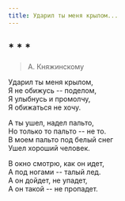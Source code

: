 ```yaml
---
title: Ударил ты меня крылом...
---
```

## * * *

> А. Княжинскому

Ударил ты меня крылом,  
Я не обижусь -- поделом,  
Я улыбнусь и промолчу,  
Я обижаться не хочу.

А ты ушел, надел пальто,  
Но только то пальто -- не то.  
В моем пальто под белый снег  
Ушел хороший человек.

В окно смотрю, как он идет,  
А под ногами -- талый лед.  
А он дойдет, не упадет,  
А он такой -- не пропадет.